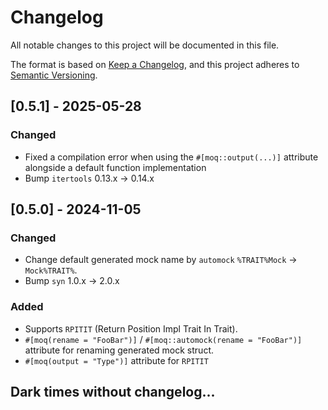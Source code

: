 # Changelog

All notable changes to this project will be documented in this file.

The format is based on [Keep a Changelog](https://keepachangelog.com/en/1.1.0/), and this project adheres to [Semantic Versioning](https://semver.org/spec/v2.0.0.html).

## [0.5.1] - 2025-05-28
### Changed
- Fixed a compilation error when using the `#[moq::output(...)]` attribute alongside a default function implementation
- Bump `itertools` 0.13.x -> 0.14.x

## [0.5.0] - 2024-11-05
### Changed
- Change default generated mock name by `automock` `%TRAIT%Mock` -> `Mock%TRAIT%`.
- Bump `syn` 1.0.x -> 2.0.x
### Added
- Supports `RPITIT` (Return Position Impl Trait In Trait).
- `#[moq(rename = "FooBar")]` / `#[moq::automock(rename = "FooBar")]` attribute for renaming generated mock struct.
- `#[moq(output = "Type")]` attribute for `RPITIT`

## Dark times without changelog...